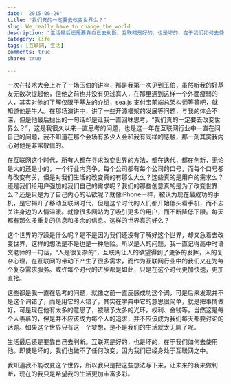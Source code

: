 ```yaml
---
date: '2015-06-26'
title: "我们真的一定要去改变世界么？"
slug: We_really_have_to_change_the_world
description: "生活最后还是要靠自己去判断。互联网是好的，也是坏的，在于我们如何去使用他。即使是坏的，我们也做不了任何改变，因为我们已经身处于互联网之中。" 
category: life
tags: [互联网, 生活]   
comments: true 
share: true

---
```


>

一次在技术大会上听了一场玉伯的讲座，那是我第一次见到玉伯，虽然听我的好基友无数次提起他，但他之前也并没有见过真人，在那里遇到这样一个外面瘦弱的人，其实对他的了解仅限于基友的介绍，sea.js 支付宝前端总架构师等等吧，就知道他是牛人。在那场演讲中，讲了一些开源框架的发展等问题，与我的体会不深，但是他最后抛出的一句话却是让我一直回味思考，“我们真的一定要去改变世界么？”，这是我很久以来一直思考的问题，也是这一年在互联网行业中一直在问自己的问题，我不知道在那个会场有多少人会和我有同样的感触，那一刻其实我内心对他是非常敬佩的。

在互联网这个时代，所有人都在寻求改变世界的方法，都在迭代，都在创新，无论是大的还是小的，一个行业内竞争，每个公司都有每个公司的口号，而每个口号都与改变有关，但是对我们生活的改变真的有那么大么？这些真的是用户的需求么？还是我们给用户强加的我们自己的需求呢？我们的那些创意真的是为了改变世界么？还是只是为了自己内心的私欲呢？就像iPhone一样，被认为现在最成功的手机，是它揭开了移动互联网时代，但是这个时代的人们都开始低头看手机，而不去关注身边的人情温暖。就像很多网站为了吸引更多的用户，而不断降低下限。每天都有那么多重复的信息和多余的信息。这样的世界真的好么？

这个世界的浮躁是什么呢？是不是因为我们还没有了解好这个世界，却又急着去改变世界，这样的想法是不是也是一种危险。所以是人的问题，我一直记得高中时语文老师的一句话，“人是很复杂的”，互联网让人的欲望得到了更多的发挥，人的复杂心理，在互联网的带动下产生了很多需求，而作为互联网行业中的我们又在为每个复杂需求服务。或许每个时代的进步都是如此，只是在这个时代更加快速，更加直接。

这些都是我一直在思考的问题，就像之前一直反感成功这个词，可是后来发现并不是这个词错了，而是用它的人错了，其实在字典中它的意思很简单，就是把事情做好，可是现在他有太多的意思了，被赋予太多的光环，权利、金钱等，当然这是每个人羡慕的，但是并不应该成为每个人的追求，并不应该成为我们每天都要讨论的话题。如果这个世界只有这一个梦想，是不是我们的生活就太无聊了呢。

生活最后还是要靠自己去判断。互联网是好的，也是坏的，在于我们如何去使用他。即使是坏的，我们也做不了任何改变，因为我们已经身处于互联网之中。

我知道我不能改变这个世界，所以我只是把这些想法写下来，让未来的我来做判断，现在的我只是希望我的生活更加丰富多彩。